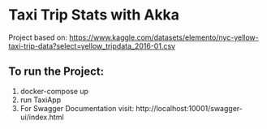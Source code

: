 
# Taxi Trip Stats with Akka

Project based on: https://www.kaggle.com/datasets/elemento/nyc-yellow-taxi-trip-data?select=yellow_tripdata_2016-01.csv  

## To run the Project:
  1) docker-compose up
  2) run TaxiApp
  3) For Swagger Documentation visit: http://localhost:10001/swagger-ui/index.html


